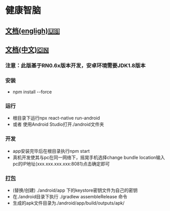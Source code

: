 # 健康智脑

## [文档(engligh)🇺🇸](https://markdown.com.cn)
## [文档(中文)🇨🇳](https://www.reactnative.cn/docs/0.68/environment-setup)

### 注意：此版基于RN0.6x版本开发，安卓环境需要JDK1.8版本

### 安装
- npm install --force

### 运行
- 根目录下运行npx react-native run-android
- 或者 使用Android Studio打开./android文件夹
### 开发
- app安装完毕后在根目录执行npm start
- 真机开发使其与pc在同一网络下，摇晃手机选择change bundle location输入pc的IP地址(xxx.xxx.xxx.xxx:8081)点击确定即可

### [打包](https://www.reactnative.cn/docs/0.68/signed-apk-android)
- (替换/创建) ./android/app 下的keystore密钥文件为自己的密钥
- 在./android目录下执行 ./gradlew assembleRelease 命令
- 生成的apk文件目录为./android/app/build/outputs/apk/